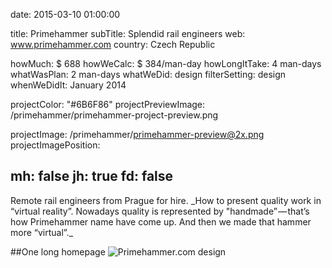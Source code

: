 date: 2015-03-10 01:00:00

title: Primehammer
subTitle: Splendid rail engineers
web: www.primehammer.com
country: Czech Republic

howMuch: $ 688
howWeCalc: $ 384/man-day
howLongItTake: 4 man-days
whatWasPlan: 2 man-days
whatWeDid: design
filterSetting: design
whenWeDidIt: January 2014

projectColor: "#6B6F86"
projectPreviewImage: /primehammer/primehammer-project-preview.png

projectImage: /primehammer/primehammer-preview@2x.png
projectImagePosition:

mh: false
jh: true
fd: false
---



<div id="description" class="description">
Remote rail engineers from Prague for hire.
_How to present quality work in “virtual reality”. Nowadays quality  is represented by "handmade” — that’s how Primehammer name have come up. And then we made that hammer more “virtual”._
</div>

##One long homepage
<img class="container-page"
  src="/primehammer/primehammer-long-homepage.png"
  srcset="/primehammer/primehammer-long-homepage@2x.png 2000w,
          /primehammer/primehammer-long-homepage.png 1280w,
          /primehammer/primehammer-long-homepage@small.png 800w,"
  sizes="100%"
  alt="Primehammer.com design">
